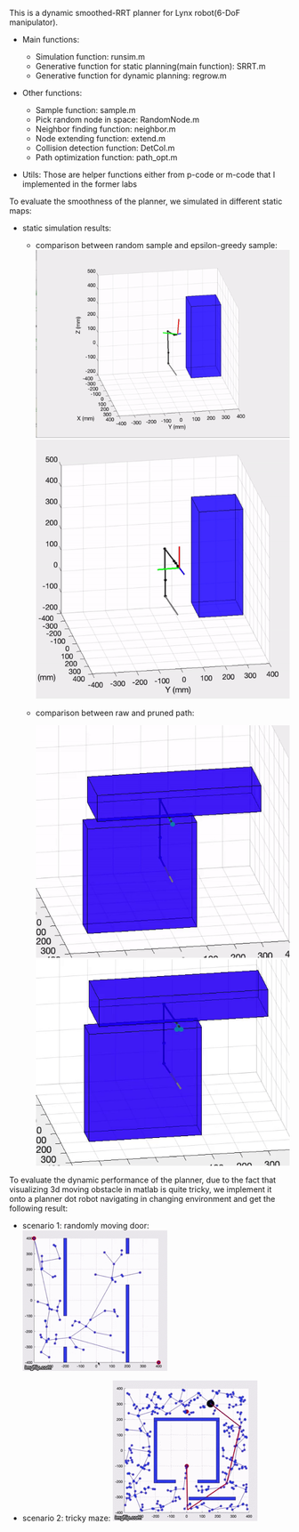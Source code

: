 This is a dynamic smoothed-RRT planner for Lynx robot(6-DoF manipulator). 
 - Main functions:
   -  Simulation function: runsim.m
   -  Generative function for static planning(main function): SRRT.m
   -  Generative function for dynamic planning: regrow.m
 
- Other functions:
   -  Sample function: sample.m
   -  Pick random node in space: RandomNode.m
   -  Neighbor finding function: neighbor.m
   -  Node extending function: extend.m
   -  Collision detection function: DetCol.m
   -  Path optimization function: path_opt.m
   
- Utils:
Those are helper functions either from p-code or m-code that I implemented in the former labs

To evaluate the smoothness of the planner, we simulated in different static maps:

- static simulation results:

  - comparison between random sample and epsilon-greedy sample:
    ![](img/random.gif)
    ![](img/epsilon_greedy.gif)

  - comparison between raw and pruned path:
  
    ![](img/before_prun.gif)
    ![](img/after_prun.gif)
    
To evaluate the dynamic performance of the planner, due to the fact that visualizing 3d moving obstacle in matlab is quite tricky, we implement it onto a planner dot robot navigating in changing environment and get the following result:

- scenario 1: randomly moving door: ![](img/dynamic_1.gif)

- scenario 2: tricky maze: ![](img/dynamic_2.gif)
